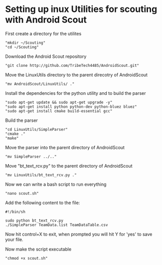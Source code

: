 # Setting up inux Utilities for scouting with Android Scout

First create a directory for the utilites
	
	"mkdir ~/Scouting"
	"cd ~/Scouting"

Download the Android Scout repository
	
	"git clone http://github.com/TribeTech4485/AndroidScout.git"

Move the LinuxUtils directory to the parent direcotry of AndroidScout
	
	"mv AndroidScout/LinuxUtils/ ."


Install the dependencies for the python utility and to build the parser
	
	"sudo apt-get update && sudo apt-get upgrade -y"
	"sudo apt-get install python python-dev python-bluez bluez"
	"sudo apt-get install cmake build-essential gcc"


Build the parser
	
	"cd LinuxUtils/SimpleParser"
	"cmake ."
	"make"

Move the parser into the parent directory of AndroidScout
	
	"mv SimpleParser ../.."

Move "bt_text_rcv.py" to the parent directory of AndroidScout
	
	"mv LinuxUtils/bt_text_rcv.py ."

Now we can write a bash script to run everything
	
	"nano scout.sh"

Add the following content to the file:
	
	#!/bin/sh
	
	sudo python bt_text_rcv.py
	./SimpleParser TeamData.list TeamDataTable.csv

Now hit control+X to exit, when prompted you will hit Y for 'yes' to save your file.

Now make the script executable
	
	"chmod +x scout.sh" 
